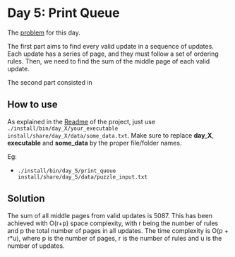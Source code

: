 # Day 5: Print Queue

The [problem](https://adventofcode.com/2024/day/5) for this day.

The first part aims to find every valid update in a sequence of updates. Each update has a series of page, and they must follow a set of ordering rules. Then, we need to find the sum of the middle page of each valid update.

The second part consisted in

## How to use

As explained in the [Readme](../../README.md) of the project, just use `./install/bin/day_X/your_executable install/share/day_X/data/some_data.txt`. Make sure to replace **day_X**, **executable** and **some_data** by the proper file/folder names.  

Eg:

- `./install/bin/day_5/print_queue install/share/day_5/data/puzzle_input.txt`

## Solution

The sum of all middle pages from valid updates is 5087. This has been achieved with O(r+p) space complexity, with r being the number of rules and p the total number of pages in all updates. The time complexity is O(p + r*u), where p is the number of pages, r is the number of rules and u is the number of updates.
